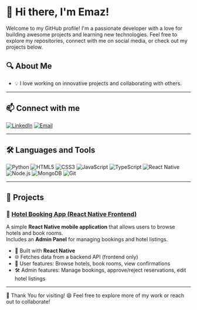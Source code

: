 # 👋 Hi there, I'm Emaz!

Welcome to my GitHub profile! I'm a passionate developer with a love for building awesome projects and learning new technologies. Feel free to explore my repositories, connect with me on social media, or check out my projects below.

## 🔍 About Me

- 💡 I love working on innovative projects and collaborating with others.
---

## 📫 Connect with me

[![LinkedIn](https://img.shields.io/badge/LinkedIn-%230077B5.svg?style=for-the-badge&logo=linkedin&logoColor=white)](https://www.linkedin.com/in/emaz-ahmed)
[![Email](https://img.shields.io/badge/Email-%23D14836.svg?style=for-the-badge&logo=gmail&logoColor=white)](mailto:emazahmedshayafuddinchy@gmail.com)

---

## 🛠️ Languages and Tools

<p align="left">
  <img src="https://img.shields.io/badge/Python-%233776AB.svg?style=for-the-badge&logo=python&logoColor=white" alt="Python" />
  <img src="https://img.shields.io/badge/HTML5-E34F26?style=for-the-badge&logo=html5&logoColor=white" alt="HTML5" />
  <img src="https://img.shields.io/badge/CSS3-%231572B6.svg?style=for-the-badge&logo=css3&logoColor=white" alt="CSS3" />
  <img src="https://img.shields.io/badge/JavaScript-%23F7DF1E.svg?style=for-the-badge&logo=javascript&logoColor=black" alt="JavaScript" />
  <img src="https://img.shields.io/badge/TypeScript-%23007ACC.svg?style=for-the-badge&logo=typescript&logoColor=white" alt="TypeScript" />
  <img src="https://img.shields.io/badge/React%20Native-%2320232a.svg?style=for-the-badge&logo=react&logoColor=%2361DAFB" alt="React Native" />
  <img src="https://img.shields.io/badge/Node.js-339933?style=for-the-badge&logo=nodedotjs&logoColor=white" alt="Node.js" />
  <img src="https://img.shields.io/badge/MongoDB-%2347A248.svg?style=for-the-badge&logo=mongodb&logoColor=white" alt="MongoDB" />
  <img src="https://img.shields.io/badge/Git-%23F05032.svg?style=for-the-badge&logo=git&logoColor=white" alt="Git" />
</p>

---

## 🚀 Projects

### 🏨 [Hotel Booking App (React Native Frontend)](https://github.com/emazahmed/hotel-app.git)
A simple **React Native mobile application** that allows users to browse hotels and book rooms.  
Includes an **Admin Panel** for managing bookings and hotel listings.  
- 📱 Built with **React Native**  
- 🌐 Fetches data from a backend API (frontend only)  
- 👤 User features: Browse hotels, book rooms, view confirmations  
- 🛠️ Admin features: Manage bookings, approve/reject reservations, edit hotel listings  

---

🙏 Thank You for visiting! 😄 Feel free to explore more of my work or reach out to collaborate!
